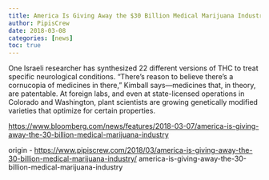 ```yaml
---
title: America Is Giving Away the $30 Billion Medical Marijuana Industry
author: PipisCrew
date: 2018-03-08
categories: [news]
toc: true
---
```


One Israeli researcher has synthesized 22 different versions of THC to treat specific neurological conditions. “There’s reason to believe there’s a cornucopia of medicines in there,” Kimball says—medicines that, in theory, are patentable. At foreign labs, and even at state-licensed operations in Colorado and Washington, plant scientists are growing genetically modified varieties that optimize for certain properties.

https://www.bloomberg.com/news/features/2018-03-07/america-is-giving-away-the-30-billion-medical-marijuana-industry

origin - https://www.pipiscrew.com/2018/03/america-is-giving-away-the-30-billion-medical-marijuana-industry/ america-is-giving-away-the-30-billion-medical-marijuana-industry